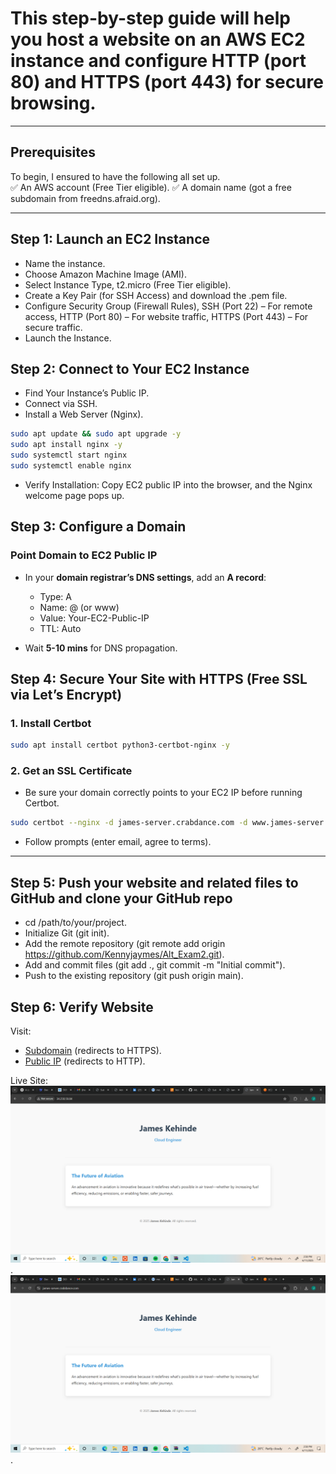 # This step-by-step guide will help you host a website on an **AWS EC2** instance and configure **HTTP (port 80)** and **HTTPS (port 443)** for secure browsing.  

---

## Prerequisites  
To begin, I ensured to have the following all set up.  
✅ An AWS account (Free Tier eligible).
✅ A domain name (got a free subdomain from freedns.afraid.org).

---

## Step 1: Launch an EC2 Instance 
- Name the instance.
- Choose Amazon Machine Image (AMI).
- Select Instance Type, t2.micro (Free Tier eligible).
- Create a Key Pair (for SSH Access) and download the .pem file.
- Configure Security Group (Firewall Rules), SSH (Port 22) – For remote access, HTTP (Port 80) – For website traffic, HTTPS (Port 443) – For secure traffic.
- Launch the Instance.

## Step 2: Connect to Your EC2 Instance
- Find Your Instance’s Public IP.
- Connect via SSH.
- Install a Web Server (Nginx).
```bash
sudo apt update && sudo apt upgrade -y
sudo apt install nginx -y
sudo systemctl start nginx
sudo systemctl enable nginx
```
- Verify Installation: Copy EC2 public IP into the browser, and the Nginx welcome page pops up.


## Step 3: Configure a Domain  

### Point Domain to EC2 Public IP  
- In your **domain registrar’s DNS settings**, add an **A record**:  

  - Type: A  
  - Name: @ (or www)  
  - Value: Your-EC2-Public-IP  
  - TTL: Auto  

- Wait **5-10 mins** for DNS propagation.  



## Step 4: Secure Your Site with HTTPS (Free SSL via Let’s Encrypt)  

### 1. Install Certbot  
```bash
sudo apt install certbot python3-certbot-nginx -y
```

### 2. Get an SSL Certificate  
- Be sure your domain correctly points to your EC2 IP before running Certbot.

```bash
sudo certbot --nginx -d james-server.crabdance.com -d www.james-server.crabdance.com
```
- Follow prompts (enter email, agree to terms).   

---

## Step 5: Push your website and related files to GitHub and clone your GitHub repo
- cd /path/to/your/project.
- Initialize Git (git init).
- Add the remote repository (git remote add origin https://github.com/Kennyjaymes/Alt_Exam2.git).
- Add and commit files (git add ., git commit -m "Initial commit").
- Push to the existing repository (git push origin main).

## Step 6: Verify Website  
Visit:  
  - [Subdomain](https://james-server.crabdance.com/) (redirects to HTTPS).
  - [Public IP](http://34.230.59.84) (redirects to HTTP).
    
Live Site:
![Landing Page Screenshot](screenshot-landing.png).
![Subdomain Screenshot](screenshot-subdomain.png).
